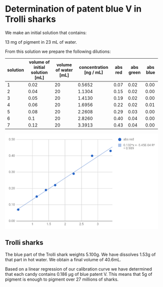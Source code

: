 # Determination of patent blue V in Trolli sharks

We make an initial solution that contains:

13 mg of pigment in 23 mL of water.

From this solution we prepare the following dilutions:

| solution | volume of initial solution [mL] | volume of water [mL] | concentration [ng / mL] | abs red | abs green | abs blue |
| -------- | ------------------------------- | -------------------- | ----------------------- | ------- | --------- | -------- |
| 1        | 0.02                            | 20                   | 0.5652                  | 0.07    | 0.02      | 0.00     |
| 2        | 0.04                            | 20                   | 1.1304                  | 0.15    | 0.02      | 0.00     |
| 3        | 0.05                            | 20                   | 1.4130                  | 0.19    | 0.02      | 0.00     |
| 4        | 0.06                            | 20                   | 1.6956                  | 0.22    | 0.02      | 0.01     |
| 5        | 0.08                            | 20                   | 2.2608                  | 0.29    | 0.03      | 0.00     |
| 6        | 0.1                             | 20                   | 2.8260                  | 0.40    | 0.04      | 0.00     |
| 7        | 0.12                            | 20                   | 3.3913                  | 0.43    | 0.04      | 0.00     |

![stil-result.png](stil-result.png)

## Trolli sharks

The blue part of the Trolli shark weights 5.100g. We have dissolves 1.53g of that part in hot water. We obtain a final volume of 40.6mL.

Based on a linear regression of our calibration curve we have determined that each candy contains 0.186 µg of blue patent V. This means that 5g of pigment is enough to pigment over 27 millions of sharks.
